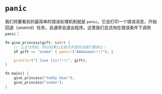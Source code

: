 # `panic`

我们将要看到的最简单的错误处理机制就是 `panic`。它会打印一个错误消息，开始
回退（unwind）任务，且通常会退出程序。这里我们显式地在错误条件下调用 `panic`：

```rust
fn give_princess(gift: &str) {
    // 公主讨厌蛇，所以如果公主表示厌恶的话我们要停止！
    if gift == "snake" { panic!("AAAaaaaa!!!!"); }

    println!("I love {}s!!!!!", gift);
}

fn main() {
    give_princess("teddy bear");
    give_princess("snake");
}
```
